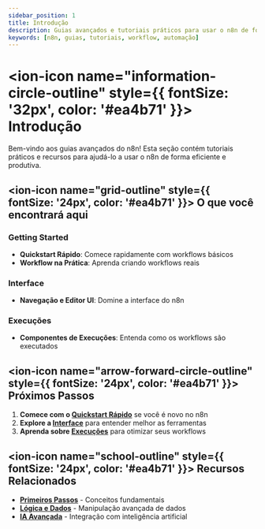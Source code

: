 ```yaml
---
sidebar_position: 1
title: Introdução
description: Guias avançados e tutoriais práticos para usar o n8n de forma eficiente
keywords: [n8n, guias, tutoriais, workflow, automação]
---
```


# <ion-icon name="information-circle-outline" style={{ fontSize: '32px', color: '#ea4b71' }}></ion-icon> Introdução

Bem-vindo aos guias avançados do n8n! Esta seção contém tutoriais práticos e recursos para ajudá-lo a usar o n8n de forma eficiente e produtiva.

## <ion-icon name="grid-outline" style={{ fontSize: '24px', color: '#ea4b71' }}></ion-icon> O que você encontrará aqui

### Getting Started
- **Quickstart Rápido**: Comece rapidamente com workflows básicos
- **Workflow na Prática**: Aprenda criando workflows reais

### Interface
- **Navegação e Editor UI**: Domine a interface do n8n

### Execuções
- **Componentes de Execuções**: Entenda como os workflows são executados

## <ion-icon name="arrow-forward-circle-outline" style={{ fontSize: '24px', color: '#ea4b71' }}></ion-icon> Próximos Passos

1. **Comece com o [Quickstart Rápido](./getting-started/quickstart-rapido)** se você é novo no n8n
2. **Explore a [Interface](./interface/navegacao-editor-ui)** para entender melhor as ferramentas
3. **Aprenda sobre [Execuções](./execucoes/componentes-execucoes)** para otimizar seus workflows

## <ion-icon name="school-outline" style={{ fontSize: '24px', color: '#ea4b71' }}></ion-icon> Recursos Relacionados

- **[Primeiros Passos](/primeiros-passos/instalacao)** - Conceitos fundamentais
- **[Lógica e Dados](../logica-e-dados)** - Manipulação avançada de dados
- **[IA Avançada](../advanced-ai)** - Integração com inteligência artificial 
